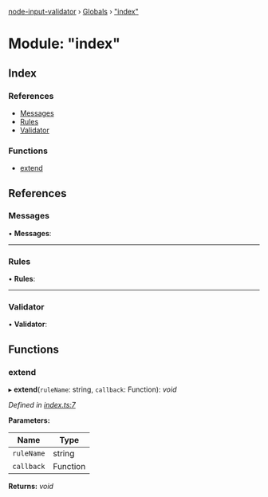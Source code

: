 [node-input-validator](../README.md) › [Globals](../globals.md) › ["index"](_index_.md)

# Module: "index"

## Index

### References

* [Messages](_index_.md#messages)
* [Rules](_index_.md#rules)
* [Validator](_index_.md#validator)

### Functions

* [extend](_index_.md#extend)

## References

###  Messages

• **Messages**:

___

###  Rules

• **Rules**:

___

###  Validator

• **Validator**:

## Functions

###  extend

▸ **extend**(`ruleName`: string, `callback`: Function): *void*

*Defined in [index.ts:7](https://github.com/bitnbytesio/node-input-validator/blob/952f4ba/src/index.ts#L7)*

**Parameters:**

Name | Type |
------ | ------ |
`ruleName` | string |
`callback` | Function |

**Returns:** *void*
